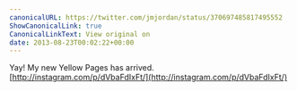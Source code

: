 ```yaml
---
canonicalURL: https://twitter.com/jmjordan/status/370697485817495552
ShowCanonicalLink: true
CanonicalLinkText: View original on
date: 2013-08-23T00:02:22+00:00
---
```

Yay! My new Yellow Pages has arrived. [http://instagram.com/p/dVbaFdIxFt/](http://instagram.com/p/dVbaFdIxFt/)